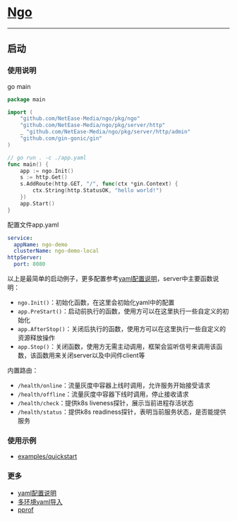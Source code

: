 # [Ngo](https://github.com/NetEase-Media/ngo)

---

## 启动

### 使用说明
go main
```go
package main

import (
	"github.com/NetEase-Media/ngo/pkg/ngo"
	"github.com/NetEase-Media/ngo/pkg/server/http"
	_ "github.com/NetEase-Media/ngo/pkg/server/http/admin"
	"github.com/gin-gonic/gin"
)

// go run . -c ./app.yaml
func main() {
	app := ngo.Init()
	s := http.Get()
	s.AddRoute(http.GET, "/", func(ctx *gin.Context) {
		ctx.String(http.StatusOK, "hello world!")
	})
	app.Start()
}
```
配置文件app.yaml
```yaml
service:
  appName: ngo-demo
  clusterName: ngo-demo-local
httpServer:
  port: 8080
```
以上是最简单的启动例子，更多配置参考[yaml配置说明](config.md)，server中主要函数说明：
- `ngo.Init()`：初始化函数，在这里会初始化yaml中的配置
- `app.PreStart()`：启动前执行的函数，使用方可以在这里执行一些自定义的初始化
- `app.AfterStop()`：关闭后执行的函数，使用方可以在这里执行一些自定义的资源释放操作
- `app.Stop()`：关闭函数，使用方无需主动调用，框架会监听信号来调用该函数，该函数用来关闭server以及中间件client等

内置路由：
- `/health/online`：流量灰度中容器上线时调用，允许服务开始接受请求
- `/health/offline`：流量灰度中容器下线时调用，停止接收请求
- `/health/check`：提供k8s liveness探针，展示当前进程存活状态
- `/health/status`：提供k8s readiness探针，表明当前服务状态，是否能提供服务

### 使用示例
- [examples/quickstart](../examples/quickstart)

### 更多
* [yaml配置说明](config.md)
* [多环境yaml导入](yamlimport.md)
* [pprof](pprof.md)